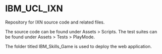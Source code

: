 # IBM_UCL_IXN
Repository for IXN source code and related files.

The source code can be found under Assets > Scripts.
The test suites can be found under Assets > Tests > PlayMode.

The folder titled IBM_Skills_Game is used to deploy the web application.
